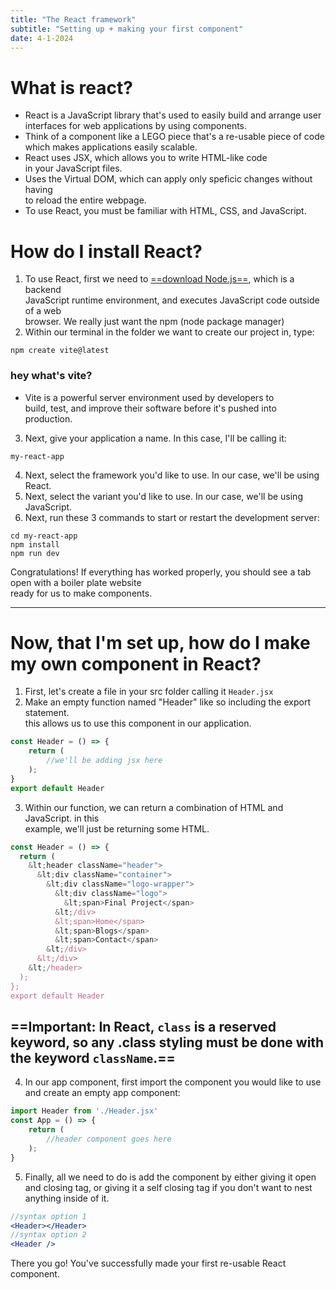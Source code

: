 ```yaml
---
title: "The React framework"
subtitle: "Setting up + making your first component"
date: 4-1-2024
---
```


# What is react?
- React is a JavaScript library that's used to easily build and arrange user interfaces for web applications by using components.  
- Think of a component like a LEGO piece that's a re-usable piece of code  
which makes applications easily scalable.
- React uses JSX, which allows you to write HTML-like code  
in your JavaScript files.
- Uses the Virtual DOM, which can apply only speficic changes without having  
to reload the entire webpage.
- To use React, you must be familiar with HTML, CSS, and JavaScript.

# How do I install React?
1. To use React, first we need to [==download Node.js==](https://nodejs.org/en/download), which is a backend  
JavaScript runtime environment, and executes JavaScript code outside of a web  
browser. We really just want the npm (node package manager)
2. Within our terminal in the folder we want to create our project in, type:  

```
npm create vite@latest
```

### hey what's vite?
- Vite is a powerful server environment used by developers to  
build, test, and improve their software before it's pushed into production.

3. Next, give your application a name. In this case, I'll be calling it:  

```
my-react-app
```

4. Next, select the framework you'd like to use. In our case, we'll be using React.
5. Next, select the variant you'd like to use. In our case, we'll be using JavaScript.
6. Next, run these 3 commands to start or restart the development server:  

```
cd my-react-app
npm install
npm run dev
```

Congratulations! If everything has worked properly, you should see a tab open with a boiler plate website  
ready for us to make components.

---

# Now, that I'm set up, how do I make my own component in React?
1. First, let's create a file in your src folder calling it `Header.jsx`
2. Make an empty function named "Header" like so including the export statement.  
this allows us to use this component in our application.

``` jsx
const Header = () => {
    return (
        //we'll be adding jsx here
    );
}
export default Header
```

3. Within our function, we can return a combination of HTML and JavaScript. in this  
example, we'll just be returning some HTML.

``` jsx
const Header = () => {
  return (
    &lt;header className="header">
      &lt;div className="container">
        &lt;div className="logo-wrapper">
          &lt;div className="logo">
            &lt;span>Final Project</span>
          &lt;/div>
          &lt;span>Home</span>
          &lt;span>Blogs</span>
          &lt;span>Contact</span>
        &lt;/div>
      &lt;/div>
    &lt;/header>
  );
};
export default Header
```

## ==Important: In React, `class` is a reserved keyword, so any .class styling must be done with the keyword `className`.==

4. In our app component, first import the component you would like to use and create an empty app component: 

``` jsx
import Header from './Header.jsx'
const App = () => {
    return (
        //header component goes here
    );
}
```

5. Finally, all we need to do is add the component by either giving it open and closing tag, or
giving it a self closing tag if you don't want to nest anything inside of it.

``` jsx
//syntax option 1
<Header></Header>
//syntax option 2
<Header />
```

There you go! You've successfully made your first re-usable React component.




